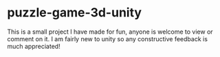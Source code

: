 # puzzle-game-3d-unity
This is a small project I have made for fun, anyone is welcome to view or comment on it. I am fairly new to unity so any constructive feedback is much appreciated!

